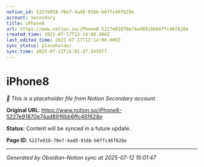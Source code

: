 ```yaml
---
notion_id: 5227e918-70e7-4ad8-916b-b6ffc46f628e
account: Secondary
title: iPhone8
url: https://www.notion.so/iPhone8-5227e91870e74ad8916bb6ffc46f628e
created_time: 2021-07-17T13:14:00.000Z
last_edited_time: 2021-07-17T13:14:00.000Z
sync_status: placeholder
sync_time: 2025-07-12T15:01:47.545977
---
```


# iPhone8

*🔄 This is a placeholder file from Notion Secondary account.*

**Original URL**: https://www.notion.so/iPhone8-5227e91870e74ad8916bb6ffc46f628e

**Status**: Content will be synced in a future update.

**Page ID**: `5227e918-70e7-4ad8-916b-b6ffc46f628e`

---

*Generated by Obsidian-Notion sync at 2025-07-12 15:01:47*
